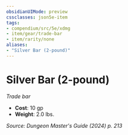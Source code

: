 ```yaml
---
obsidianUIMode: preview
cssclasses: json5e-item
tags:
- compendium/src/5e/xdmg
- item/gear/trade-bar
- item/rarity/none
aliases: 
- "Silver Bar (2-pound)"
---
```

# Silver Bar (2-pound)
*Trade bar*  


- **Cost**: 10 gp
- **Weight**: 2.0 lbs.

*Source: Dungeon Master's Guide (2024) p. 213*